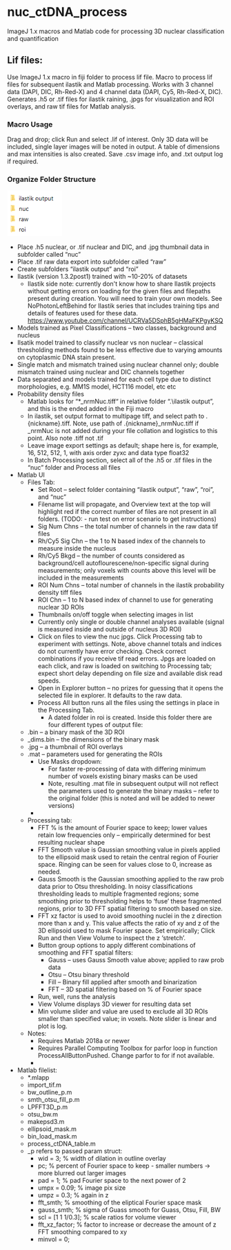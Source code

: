 # nuc_ctDNA_process
ImageJ 1.x macros and Matlab code for processing 3D nuclear classification and quantification

## Lif files:

Use ImageJ 1.x macro in fiji folder to process lif file. Macro to process lif files for subsequent ilastik and Matlab processing. Works with 3 channel data (DAPI, DIC, Rh-Red-X) and 4 channel data (DAPI, Cy5, Rh-Red-X, DIC). Generates .h5 or .tif files for ilastik raining, .jpgs for visualization and ROI overlays, and raw tif files for Matlab analysis.
### Macro Usage
Drag and drop; click Run and select .lif of interest.  Only 3D data will be included, single layer images will be noted in output.  A table of dimensions and max intensities is also created.  Save .csv image info, and .txt output log if required.

### Organize Folder Structure
![Folder Structure](/images/folders.png)
* Place .h5 nuclear, or .tif nuclear and DIC, and .jpg thumbnail data in subfolder called “nuc”
* Place .tif raw data export into subfolder called “raw”
* Create subfolders “ilastik output” and “roi”
* Ilastik (version 1.3.2post1) trained with ~10-20% of datasets
  * Ilastik side note: currently don't know how to share Ilastik projects without getting errors on loading for the given files and filepaths present during creation. You will need to train your own models.  See NoPhotonLeftBehind for Ilastik series that includes training tips and details of features used for these data. https://www.youtube.com/channel/UCRVa5DSphB5gHMaFKPgyKSQ
* Models trained as Pixel Classifications – two classes, background and nucleus
* Ilsatik model trained to classify nuclear vs non nuclear – classical thresholding methods found to be less effective due to varying amounts on cytoplasmic DNA stain present. 
* Single match and mismatch trained using nuclear channel only; double mismatch trained using nuclear and DIC channels together
* Data separated and models trained for each cell type due to distinct morphologies, e.g. MM1S model, HCT116 model, etc etc
* Probability density files
  * Matlab looks for “*_nrmNuc.tiff“ in relative folder “.\ilastik output”, and this is the ended added in the Fiji macro
  * In ilastik, set output format to multipage tiff, and select path to .\{nickname}.tiff.  Note, use path of .\{nickname}_nrmNuc.tiff if _nrmNuc is not added during your file collation and logistics to this point.  Also note .tiff not .tif
  * Leave image export settings as default; shape here is, for example, 16, 512, 512, 1, with axis order zyxc and data type float32
  * In Batch Processing section, select all of the .h5 or .tif files in the “nuc” folder and Process all files
* Matlab UI
  * Files Tab:
    * Set Root – select folder containing “ilastik output”, “raw”, “roi”, and “nuc” 
    * Filename list will propagate, and Overview text at the top will highlight red if the correct number of files are not present in all folders.  (TODO: - run test on error scenario to get instructions)
    * Sig Num Chns – the total number of channels in the raw data tif files
    * Rh/Cy5 Sig Chn – the 1 to N based index of the channels to measure inside the nucleus
    * Rh/Cy5 Bkgd – the number of counts considered as background/cell autoflourescene/non-specific signal during measurements; only voxels with counts above this level will be included in the measurements
    * ROI Num Chns – total number of channels in the ilastik probability density tiff files
    * ROI Chn – 1 to N based index of channel to use for generating nuclear 3D ROIs
    * Thumbnails on/off toggle when selecting images in list
    * Currently only single or double channel analyses available (signal is measured inside and outside of nucleus 3D ROI)
    * Click on files to view the nuc jpgs.  Click Processing tab to experiment with settings.  Note, above channel totals and indices do not currently have error checking.  Check correct combinations if you receive tif read errors.  Jpgs are loaded on each click, and raw is loaded on switching to Processing tab; expect short delay depending on file size and available disk read speeds.
    * Open in Explorer button – no prizes for guessing that it opens the selected file in explorer.  It defaults to the raw data.
    * Process All button runs all the files using the settings in place in the Processing Tab.
      * A dated folder in roi is created.  Inside this folder there are four different types of output file:
  * .bin – a binary mask of the 3D ROI
  * _dims.bin – the dimensions of the binary mask
  * .jpg – a thumbnail of ROI overlays
  * .mat – parameters used for generating the ROIs
    * Use Masks dropdown:
      * For faster re-processing of data with differing minimum number of voxels existing binary masks can be used 
      * Note, resulting .mat file in subsequent output will not reflect the parameters used to generate the binary masks – refer to the original folder (this is noted and will be added to newer versions)
    * 
  * Processing tab:
    * FFT % is the amount of Fourier space to keep; lower values retain low frequencies only – empirically determined for best resulting nuclear shape
    * FFT Smooth value is Gaussian smoothing value in pixels applied to the ellipsoid mask used to retain the central region of Fourier space.  Ringing can be seen for values close to 0, increase as needed.
    * Gauss Smooth is the Gaussian smoothing applied to the raw prob data prior to Otsu thresholding.  In noisy classifications thresholding leads to multiple fragmented regions; some smoothing prior to thresholding helps to ‘fuse’ these fragmented regions, prior to 3D FFT spatial filtering to smooth based on size.
    * FFT xz factor is used to avoid smoothing nuclei in the z direction more than x and y.  This value affects the ratio of xy and z of the 3D ellipsoid used to mask Fourier space.  Set empirically; Click Run and then View Volume to inspect the z ‘stretch’.
    * Button group options to apply different combinations of smoothing and FFT spatial filters:
      * Gauss – uses Gauss Smooth value above; applied to raw prob data
      * Otsu – Otsu binary threshold
      * Fill – Binary fill applied after smooth and binarization
      * FFT – 3D spatial filtering based on % of Fourier space
    * Run, well, runs the analysis
    * View Volume displays 3D viewer for resulting data set
    * Min volume slider and value are used to exclude all 3D ROIs smaller than specified value; in voxels.  Note slider is linear and plot is log.
  * Notes:
    * Requires Matlab 2018a or newer
    * Requires Parallel Computing Toolbox for parfor loop in function ProcessAllButtonPushed.  Change parfor to for if not available.
    * 
* Matlab filelist:
  * *.mlapp
  * import_tif.m
  * bw_outline_p.m
  * smth_otsu_fill_p.m
  * LPFFT3D_p.m
  * otsu_bw.m
  * makepsd3.m
  * ellipsoid_mask.m
  * bin_load_mask.m
  * process_ctDNA_table.m
  * _p refers to passed param struct:
    * wid = 3;                 % width of dilation in outline overlay
    * pc;               % percent of Fourier space to keep - smaller numbers -> more blurred out larger images
    * pad = 1;                 % pad Fourier space to the next power of 2
    * umpx = 0.09;             % image pix size
    * umpz = 0.3;              % again in z
    * fft_smth;            % smoothing of the eliptical Fourier space mask
    * gauss_smth;          % sigma of Guass smooth for Guass, Otsu, Fill, BW
    * scl = [1 1 1/0.3];       % scale ratios for volume viewer
    * fft_xz_factor;       % factor to increase or decrease the amount of z FFT smoothing compared to xy
    * minvol = 0;
